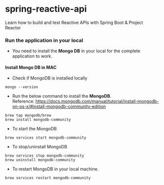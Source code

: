 # spring-reactive-api

Learn how to build and test Reactive APIs with Spring Boot & Project Reactor

### Run the application in your local

- You need to install the **Mongo DB** in your local for the complete application to work.

#### Install Mongo DB in MAC
- Check if MongoDB is installed locally
```
mongo --version
```
- Run the below command to install the **MongoDB**.      
Reference: https://docs.mongodb.com/manual/tutorial/install-mongodb-on-os-x/#install-mongodb-community-edition
```
brew tap mongodb/brew
brew install mongodb-community
```

- To start the MongoDB
```
brew services start mongodb-community
```

- To stop/uninstall MongoDB

```
brew services stop mongodb-community
brew uninstall mongodb-community
```

- To restart MongoDB in your local machine.

```
brew services restart mongodb-community
```